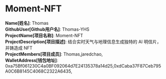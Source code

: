# Moment-NFT

**Name[姓名]**: Thomas  
**GithubUser[Github用户名]**: Thomas-YHS  
**ProjectName[项目名称]**: Moment-NFT  
**ProjectDescription[项目描述]**: 结合实时天气与地理信息生成独特的 AI 明信片，并铸造成 NFT  
**ProjectMembers[项目成员]**: Thomas,jaredchao,  
**WalletAddress[钱包地址]**: 0xa75Bf061230C4a0BF092064d7E24135378a14d25,0xdCaba37F87Ceb795A0C6B8145C4068C2322A6435,